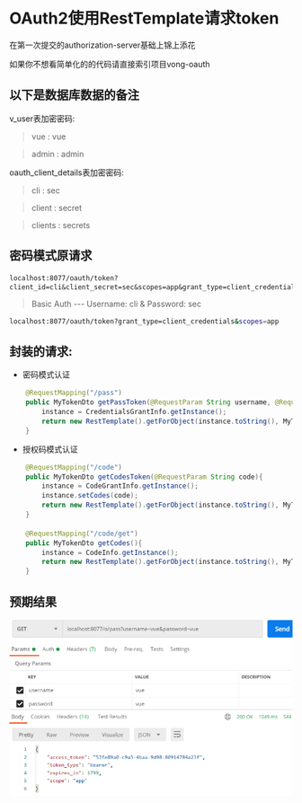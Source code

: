 # OAuth2使用RestTemplate请求token
在第一次提交的authorization-server基础上锦上添花

如果你不想看简单化的的代码请直接索引项目vong-oauth

## 以下是数据库数据的备注

v_user表加密密码:

> vue : vue

> admin : admin


oauth_client_details表加密密码:
 
> cli : sec
 
> client : secret
 
> clients : secrets

## 密码模式原请求

``` base
localhost:8077/oauth/token?client_id=cli&client_secret=sec&scopes=app&grant_type=client_credentials
```

> Basic Auth --- Username: cli & Password: sec

``` bash
localhost:8077/oauth/token?grant_type=client_credentials&scopes=app
```

## 封装的请求:

- 密码模式认证

``` java
    @RequestMapping("/pass")
    public MyTokenDto getPassToken(@RequestParam String username, @RequestParam String password) throws UserPrincipalNotFoundException {
        instance = CredentialsGrantInfo.getInstance();
        return new RestTemplate().getForObject(instance.toString(), MyTokenDto.class);
    }
```

- 授权码模式认证

``` java
    @RequestMapping("/code")
    public MyTokenDto getCodesToken(@RequestParam String code){
        instance = CodeGrantInfo.getInstance();
        instance.setCodes(code);
        return new RestTemplate().getForObject(instance.toString(), MyTokenDto.class);
    }

    @RequestMapping("/code/get")
    public MyTokenDto getCodes(){
        instance = CodeInfo.getInstance();
        return new RestTemplate().getForObject(instance.toString(), MyTokenDto.class);
    }
```

## 预期结果

![Screenshot](vong-oauth/screenshot.png)
